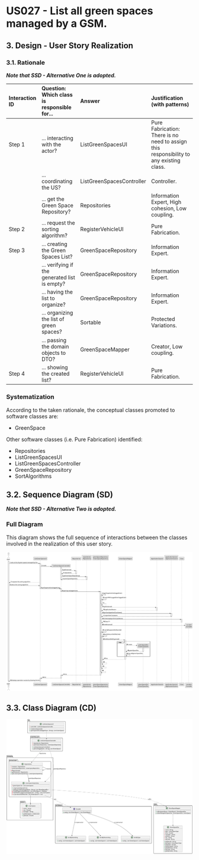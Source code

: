 # US027 - List all green spaces managed by a GSM.

## 3. Design - User Story Realization

### 3.1. Rationale

_**Note that SSD - Alternative One is adopted.**_

| Interaction ID | Question: Which class is responsible for...   | Answer                    | Justification (with patterns)                                                           |
|:---------------|:----------------------------------------------|:--------------------------|:----------------------------------------------------------------------------------------|
| Step 1         | ... interacting with the actor?               | ListGreenSpacesUI         | Pure Fabrication: There is no need to assign this responsibility to any existing class. |
|                | ... coordinating the US?                      | ListGreenSpacesController | Controller.                                                                             |
|                | ... get the Green Space Repository?           | Repositories              | Information Expert, High cohesion, Low coupling.                                        |
| Step 2         | ... request the sorting algorithm?            | RegisterVehicleUI         | Pure Fabrication.                                                                       |
| Step 3         | ... creating the Green Spaces List?           | GreenSpaceRepository      | Information Expert.                                                                     |
|                | ... verifying if the generated list is empty? | GreenSpaceRepository      | Information Expert.                                                                     |
|                | ... having the list to organize?              | GreenSpaceRepository      | Information Expert.                                                                     |
|                | ... organizing the list of green spaces?      | Sortable                  | Protected Variations.                                                                   |
|                | ... passing the domain objects to DTO?        | GreenSpaceMapper          | Creator, Low coupling.                                                                  |
| Step 4         | ... showing the created list?                 | RegisterVehicleUI         | Pure Fabrication.                                                                       |

### Systematization ##

According to the taken rationale, the conceptual classes promoted to software classes are:

* GreenSpace

Other software classes (i.e. Pure Fabrication) identified:

* Repositories
* ListGreenSpacesUI
* ListGreenSpacesController
* GreenSpaceRepository
* SortAlgorithms

## 3.2. Sequence Diagram (SD)

_**Note that SSD - Alternative Two is adopted.**_

### Full Diagram

This diagram shows the full sequence of interactions between the classes involved in the realization of this user story.

![Sequence Diagram - Full](svg/us027-sequence-diagram-full.svg)

## 3.3. Class Diagram (CD)

![Class Diagram](svg/us027-class-diagram.svg)